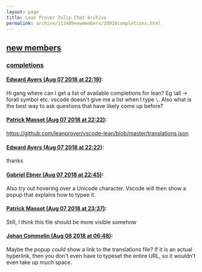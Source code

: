 ```yaml
---
layout: page
title: Lean Prover Zulip Chat Archive 
permalink: archive/113489newmembers/20910completions.html
---
```


## [new members](index.html)
### [completions](20910completions.html)

#### [Edward Ayers (Aug 07 2018 at 22:19)](https://leanprover.zulipchat.com/#narrow/stream/113489-new%20members/topic/completions/near/131066750):
Hi gang where can I get a list of available completions for lean? Eg \all -> forall symbol etc. vscode doesn't give me a list when I type `\`. Also what is the best way to ask questions that have likely come up before?

#### [Patrick Massot (Aug 07 2018 at 22:22)](https://leanprover.zulipchat.com/#narrow/stream/113489-new%20members/topic/completions/near/131066888):
https://github.com/leanprover/vscode-lean/blob/master/translations.json

#### [Edward Ayers (Aug 07 2018 at 22:22)](https://leanprover.zulipchat.com/#narrow/stream/113489-new%20members/topic/completions/near/131066909):
thanks

#### [Gabriel Ebner (Aug 07 2018 at 22:45)](https://leanprover.zulipchat.com/#narrow/stream/113489-new%20members/topic/completions/near/131068002):
Also try out hovering over a Unicode character.  Vscode will then show a popup that explains how to typee it.

#### [Patrick Massot (Aug 07 2018 at 23:37)](https://leanprover.zulipchat.com/#narrow/stream/113489-new%20members/topic/completions/near/131070691):
Still, I think this file should be more visible somehow

#### [Johan Commelin (Aug 08 2018 at 06:48)](https://leanprover.zulipchat.com/#narrow/stream/113489-new%20members/topic/completions/near/131087809):
Maybe the popup could show a link to the translations file? If it is an actual hyperlink, then you don't even have to typeset the entire URL, so it wouldn't even take up much space.

